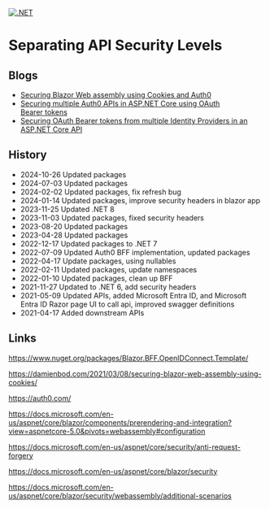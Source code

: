 [![.NET](https://github.com/damienbod/SeparatingApisPerSecurityLevel/actions/workflows/dotnet.yml/badge.svg)](https://github.com/damienbod/SeparatingApisPerSecurityLevel/actions/workflows/dotnet.yml)

# Separating API Security Levels

## Blogs

- [Securing Blazor Web assembly using Cookies and Auth0](https://damienbod.com/2021/04/12/securing-blazor-web-assembly-using-cookies-and-auth0/)
- [Securing multiple Auth0 APIs in ASP.NET Core using OAuth Bearer tokens](https://damienbod.com/2021/04/19/securing-multiple-auth0-apis-in-asp-net-core-using-oauth-bearer-tokens/)
- [Securing OAuth Bearer tokens from multiple Identity Providers in an ASP.NET Core API](https://damienbod.com/2021/05/17/securing-multiple-identity-provider-oauth-bearer-tokens-in-an-asp-net-core-api/)

## History

- 2024-10-26 Updated packages
- 2024-07-03 Updated packages
- 2024-02-02 Updated packages, fix refresh bug
- 2024-01-14 Updated packages, improve security headers in blazor app
- 2023-11-25 Updated .NET 8
- 2023-11-03 Updated packages, fixed security headers
- 2023-08-20 Updated packages
- 2023-04-28 Updated packages
- 2022-12-17 Updated packages to .NET 7
- 2022-07-09 Updated Auth0 BFF implementation, updated packages
- 2022-04-17 Update packages, using nullables
- 2022-02-11 Updated packages, update namespaces
- 2022-01-10 Updated packages, clean up BFF
- 2021-11-27 Updated to .NET 6, add security headers
- 2021-05-09 Updated APIs, added Microsoft Entra ID, and Microsoft Entra ID Razor page UI to call api, improved swagger definitions
- 2021-04-17 Added downstream APIs

## Links

https://www.nuget.org/packages/Blazor.BFF.OpenIDConnect.Template/

https://damienbod.com/2021/03/08/securing-blazor-web-assembly-using-cookies/

https://auth0.com/

https://docs.microsoft.com/en-us/aspnet/core/blazor/components/prerendering-and-integration?view=aspnetcore-5.0&pivots=webassembly#configuration

https://docs.microsoft.com/en-us/aspnet/core/security/anti-request-forgery

https://docs.microsoft.com/en-us/aspnet/core/blazor/security

https://docs.microsoft.com/en-us/aspnet/core/blazor/security/webassembly/additional-scenarios
